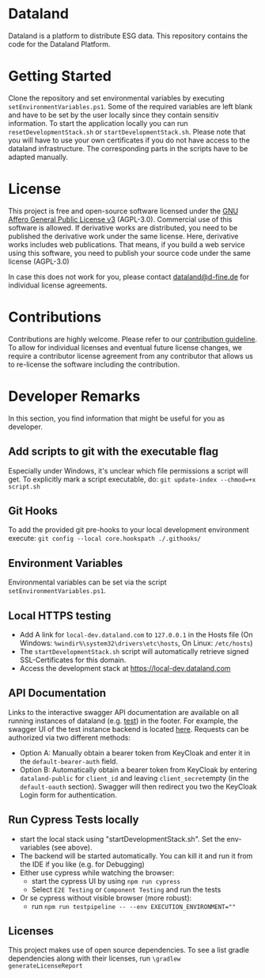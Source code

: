 # Dataland
Dataland is a platform to distribute ESG data. This repository contains the code for the Dataland Platform.

# Getting Started 
Clone the repository and set environmental variables by executing `setEnvironmentVariables.ps1`. Some of the required 
variables are left blank and have to be set by the user locally since they contain sensitiv information. To start the 
application locally you can run `resetDevelopmentStack.sh` or `startDevelopmentStack.sh`. Please note that you will have
to use your own certificates if you do not have access to the dataland infrastructure. The corresponding parts in the
scripts have to be adapted manually. 

# License
This project is free and open-source software licensed under the [GNU Affero General Public License v3](LICENSE)
(AGPL-3.0). Commercial use of this software is allowed. If derivative works are distributed, you need to be published
the derivative work under the same license. Here, derivative works includes web publications. That means, if you build
a web service using this software, you need to publish your source code under the same license (AGPL-3.0)

In case this does not work for you, please contact dataland@d-fine.de for individual license agreements.

# Contributions
Contributions are highly welcome. Please refer to our [contribution guideline](contribution/contribution.md).
To allow for individual licenses and eventual future license changes, we require a contributor license agreement from
any contributor that allows us to re-license the software including the contribution.

# Developer Remarks
In this section, you find information that might be useful for you as developer.

## Add scripts to git with the executable flag
Especially under Windows, it's unclear which file permissions a script will get. 
To explicitly mark a script executable, do:
`git update-index --chmod=+x script.sh`

## Git Hooks
To add the provided git pre-hooks to your local development environment execute:
`git config --local core.hookspath ./.githooks/`

## Environment Variables
Environmental variables can be set via the script `setEnvironmentVariables.ps1`.

## Local HTTPS testing
* Add A link for `local-dev.dataland.com` to `127.0.0.1` in the Hosts file (On Windows: `%windir%\system32\drivers\etc\hosts`, On Linux: `/etc/hosts`)
* The `startDevelopmentStack.sh` script will automatically retrieve signed SSL-Certificates for this domain.
* Access the development stack at https://local-dev.dataland.com

## API Documentation
Links to the interactive swagger API documentation are available on all running instances of dataland 
(e.g. [test](https://test.dataland.com)) in the footer. For example, the swagger UI of the test instance backend is 
located [here](https://test.dataland.com/api/swagger-ui/index.html). Requests can be authorized via two different methods:
- Option A: Manually obtain a bearer token from KeyCloak and enter it in the `default-bearer-auth` field.
- Option B: Automatically obtain a bearer token from KeyCloak by entering `dataland-public` for `client_id` and 
  leaving `client_secret`empty (in the `default-oauth` section). Swagger will then redirect you two the KeyCloak Login
  form for authentication.

## Run Cypress Tests locally
* start the local stack using "startDevelopmentStack.sh". Set the env-variables (see above). 
* The backend will be started automatically. You can kill it and run it from the IDE if you like (e.g. for Debugging)
* Either use cypress while watching the browser:
  * start the cypress UI by using `npm run cypress`
  * Select `E2E Testing` or `Component Testing` and run the tests
* Or se cypress without visible browser (more robust):
  * run `npm run testpipeline -- --env EXECUTION_ENVIRONMENT=""` 

## Licenses
This project makes use of open source dependencies. To see a list gradle dependencies along with their 
licenses, run `\gradlew generateLicenseReport` 
